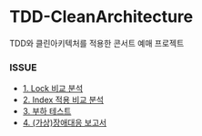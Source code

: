 # TDD-CleanArchitecture
TDD와 클린아키텍처를 적용한 콘서트 예매 프로젝트

### ISSUE
- [1. Lock 비교 분석](./doc/보고서/Lock성능비교보고서.md)
- [2. Index 적용 비교 분석](./doc/보고서/Index적용비교보고서.md)
- [3. 부하 테스트](./doc/보고서/부하테스트.md)
- [4. (가상)장애대응 보고서](./doc/보고서/장애대응문서.md)